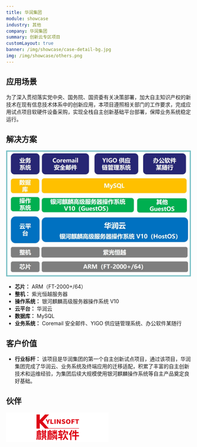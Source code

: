 ```yaml
---
title: 华润集团
module: showcase
industry: 其他
company: 华润集团
summary: 创新云专区项目
customLayout: true
banner: /img/showcase/case-detail-bg.jpg
img: /img/showcase/others.png
---
```


<div class="markdown">

## 应用场景

为了深入贯彻落实党中央、国务院、国资委有关决策部署，加大自主知识产权的新技术在现有信息技术体系中的创新应用，本项目遵照相关部门的工作要求，完成应用试点项目软硬件设备采购，实现全栈自主创新基础平台部署，保障业务系统稳定运行。

## 解决方案

<div align="center" class="case-img"><img src="./er1.jpg"/></div>

- **芯片：** ARM（FT-2000+/64）
- **整机：** 紫光恒越服务器
- **操作系统：** 银河麒麟高级服务器操作系统 V10
- **云平台：** 华润云
- **数据库：** MySQL
- **业务系统：** Coremail 安全邮件、YIGO 供应链管理系统、办公软件某随行

## 客户价值

- **行业标杆：** 该项目是华润集团的第一个自主创新试点项目，通过该项目，华润集团完成了华润云、业务系统及终端应用的迁移适配，积累了丰富的自主创新技术和运维经验，为集团后续大规模使用银河麒麟操作系统等自主产品奠定良好基础。

## 伙伴

<div ><img src="./qiling.png"/></div>

</div>
